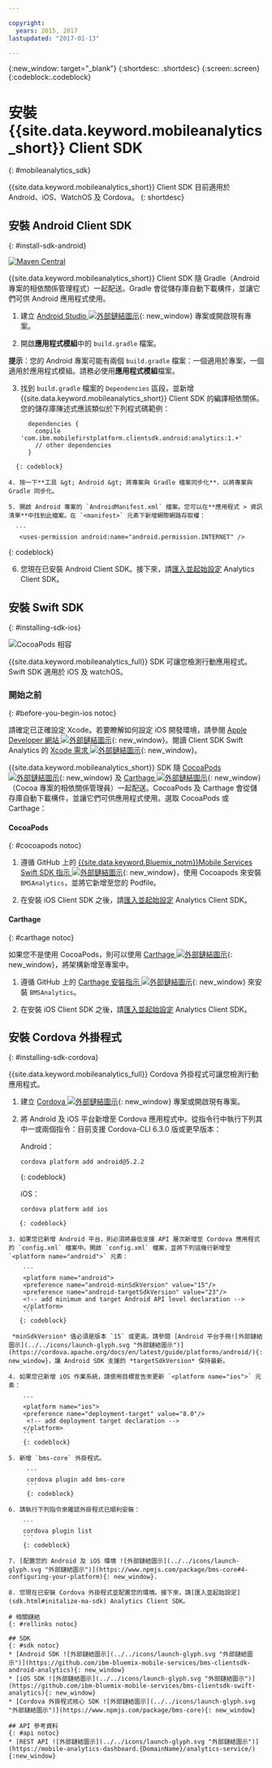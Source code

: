 ```yaml
---

copyright:
  years: 2015, 2017
lastupdated: "2017-01-13"

---
```

{:new_window: target="_blank"}
{:shortdesc: .shortdesc}
{:screen:.screen}
{:codeblock:.codeblock}

# 安裝 {{site.data.keyword.mobileanalytics_short}} Client SDK
{: #mobileanalytics_sdk}

{{site.data.keyword.mobileanalytics_short}}
Client SDK 目前適用於 Android、iOS、WatchOS 及 Cordova。
{: shortdesc}

## 安裝 Android Client SDK
{: #install-sdk-android}

[![Maven Central](https://maven-badges.herokuapp.com/maven-central/com.ibm.mobilefirstplatform.clientsdk.android/analytics/badge.svg)](https://maven-badges.herokuapp.com/maven-central/com.ibm.mobilefirstplatform.clientsdk.android/analytics)

{{site.data.keyword.mobileanalytics_short}} Client SDK 隨 Gradle（Android 專案的相依關係管理程式）一起配送。Gradle 會從儲存庫自動下載構件，並讓它們可供 Android 應用程式使用。

1. 建立 [Android Studio ![外部鏈結圖示](../../icons/launch-glyph.svg "外部鏈結圖示")](http://developer.android.com/sdk/index.html){: new_window} 專案或開啟現有專案。

2. 開啟**應用程式模組**中的 `build.gradle` 檔案。

  **提示**：您的 Android 專案可能有兩個 `build.gradle` 檔案：一個適用於專案，一個適用於應用程式模組。請務必使用**應用程式模組**檔案。

3. 找到 `build.gradle` 檔案的 `Dependencies` 區段，並新增 {{site.data.keyword.mobileanalytics_short}} Client SDK 的編譯相依關係。您的儲存庫陳述式應該類似於下列程式碼範例：

	```
      dependencies {
        compile 'com.ibm.mobilefirstplatform.clientsdk.android:analytics:1.+'
    	// other dependencies  
      }
  ```
  	{: codeblock}

4. 按一下**工具 &gt; Android &gt; 將專案與 Gradle 檔案同步化**，以將專案與 Gradle 同步化。

5. 開啟 Android 專案的 `AndroidManifest.xml` 檔案。您可以在**應用程式 > 資訊清單**中找到此檔案。在 `<manifest>` 元素下新增網際網路存取權：

	```
	 <uses-permission android:name="android.permission.INTERNET" />
   ```
   {: codeblock}
   
6. 您現在已安裝 Android Client SDK。接下來，請[匯入並起始設定](sdk.html#initalize-ma-sdk) Analytics Client SDK。   

## 安裝 Swift SDK
{: #installing-sdk-ios}

![CocoaPods 相容](https://img.shields.io/cocoapods/v/BMSAnalytics.svg)

{{site.data.keyword.mobileanalytics_full}} SDK 可讓您檢測行動應用程式。Swift SDK 適用於 iOS 及 watchOS。

### 開始之前
{: #before-you-begin-ios notoc}

請確定已正確設定 Xcode。若要瞭解如何設定 iOS 開發環境，請參閱 [Apple Developer 網站 ![外部鏈結圖示](../../icons/launch-glyph.svg "外部鏈結圖示")](https://developer.apple.com/support/xcode/){: new_window}。閱讀 Client SDK Swift Analytics 的 [Xcode 需求 ![外部鏈結圖示](../../icons/launch-glyph.svg "外部鏈結圖示")](https://github.com/ibm-bluemix-mobile-services/bms-clientsdk-swift-analytics/tree/development#requirements){: new_window}。

{{site.data.keyword.mobileanalytics_short}} SDK 隨 [CocoaPods ![外部鏈結圖示](../../icons/launch-glyph.svg "外部鏈結圖示")](https://cocoapods.org/){: new_window} 及 [Carthage ![外部鏈結圖示](../../icons/launch-glyph.svg "外部鏈結圖示")](https://github.com/Carthage/Carthage#getting-started "外部鏈結圖示"){: new_window}（Cocoa 專案的相依關係管理員）一起配送。CocoaPods 及 Carthage 會從儲存庫自動下載構件，並讓它們可供應用程式使用。選取 CocoaPods 或 Carthage：

#### CocoaPods
{: #cocoapods notoc}

1. 遵循 GitHub 上的 [{{site.data.keyword.Bluemix_notm}}Mobile Services Swift SDK 指示 ![外部鏈結圖示](../../icons/launch-glyph.svg "外部鏈結圖示")](https://github.com/ibm-bluemix-mobile-services/bms-clientsdk-swift-analytics/tree/development#cocoapods){: new_window}，使用 Cocoapods 來安裝 `BMSAnalytics`，並將它新增至您的 Podfile。 
	
2. 在安裝 iOS Client SDK 之後，請[匯入並起始設定](sdk.html#initalize-ma-sdk) Analytics Client SDK。   

#### Carthage
{: #carthage notoc}

如果您不是使用 CocoaPods，則可以使用 [Carthage ![外部鏈結圖示](../../icons/launch-glyph.svg "外部鏈結圖示")](https://github.com/Carthage/Carthage#if-youre-building-for-ios-tvos-or-watchos){: new_window}，將架構新增至專案中。

1. 遵循 GitHub 上的 [Carthage 安裝指示 ![外部鏈結圖示](../../icons/launch-glyph.svg "外部鏈結圖示")](https://github.com/ibm-bluemix-mobile-services/bms-clientsdk-swift-analytics/tree/development#carthage){: new_window} 來安裝 `BMSAnalytics`。

2. 在安裝 iOS Client SDK 之後，請[匯入並起始設定](sdk.html#initalize-ma-sdk) Analytics Client SDK。

## 安裝 Cordova 外掛程式
{: #installing-sdk-cordova}

{{site.data.keyword.mobileanalytics_full}} Cordova 外掛程式可讓您檢測行動應用程式。 

1. 建立 [Cordova ![外部鏈結圖示](../../icons/launch-glyph.svg "外部鏈結圖示")](http://cordova.apache.org/#getstarted){: new_window} 專案或開啟現有專案。

2. 將 Android 及 iOS 平台新增至 Cordova 應用程式中。從指令行中執行下列其中一或兩個指令：目前支援 Cordova-CLI 6.3.0 版或更早版本：
   
   Android：

	 ```
	 cordova platform add android@5.2.2
	```
	 {: codeblock}
	
   iOS：
   	
	```
	cordova platform add ios
```
   {: codeblock}
	
3. 如果您已新增 Android 平台，則必須將最低支援 API 層次新增至 Cordova 應用程式的 `config.xml` 檔案中。開啟 `config.xml` 檔案，並將下列這幾行新增至 `<platform name="android">` 元素：

	```
	<platform name="android">  
  	<preference name="android-minSdkVersion" value="15"/>
  	<preference name="android-targetSdkVersion" value="23"/>
  	<!-- add minimum and target Android API level declaration -->
  	</platform>
	```
   {: codeblock}

 *minSdkVersion* 值必須是版本 `15` 或更高。請參閱 [Android 平台手冊![外部鏈結圖示](../../icons/launch-glyph.svg "外部鏈結圖示")](https://cordova.apache.org/docs/en/latest/guide/platforms/android/){: new_window}，讓 Android SDK 支援的 *targetSdkVersion* 保持最新。

4. 如果您已新增 iOS 作業系統，請使用目標宣告來更新 `<platform name="ios">` 元素：

	```
	<platform name="ios">
    <preference name="deployment-target" value="8.0"/>
     <!-- add deployment target declaration -->
  	</platform>
	```
	{: codeblock}

5. 新增 `bms-core` 外掛程式。
 	
	 ```
	 cordova plugin add bms-core
	 ```
	 {: codeblock}

6. 請執行下列指令來確認外掛程式已順利安裝：
	
	```
	cordova plugin list
	```
	{: codeblock}
	
7. [配置您的 Android 及 iOS 環境 ![外部鏈結圖示](../../icons/launch-glyph.svg "外部鏈結圖示")](https://www.npmjs.com/package/bms-core#4-configuring-your-platform){: new_window}.

8. 您現在已安裝 Cordova 外掛程式並配置您的環境。接下來，請[匯入並起始設定](sdk.html#initalize-ma-sdk) Analytics Client SDK。

# 相關鏈結
{: #rellinks notoc}

## SDK
{: #sdk notoc}
* [Android SDK ![外部鏈結圖示](../../icons/launch-glyph.svg "外部鏈結圖示")](https://github.com/ibm-bluemix-mobile-services/bms-clientsdk-android-analytics){: new_window}  
* [iOS SDK ![外部鏈結圖示](../../icons/launch-glyph.svg "外部鏈結圖示")](https://github.com/ibm-bluemix-mobile-services/bms-clientsdk-swift-analytics){: new_window}
* [Cordova 外掛程式核心 SDK ![外部鏈結圖示](../../icons/launch-glyph.svg "外部鏈結圖示")](https://www.npmjs.com/package/bms-core){: new_window}

## API 參考資料
{: #api notoc}
* [REST API ![外部鏈結圖示](../../icons/launch-glyph.svg "外部鏈結圖示")](https://mobile-analytics-dashboard.{DomainName}/analytics-service/){:new_window}
